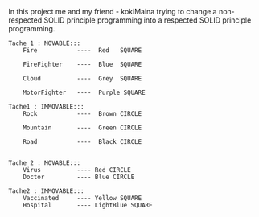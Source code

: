 In this project me and my friend - kokiMaina trying to change a non-respected SOLID principle programming into a respected SOLID principle programming.


    Tache 1 : MOVABLE:::
        Fire           ----  Red   SQUARE
        
        FireFighter    ----  Blue  SQUARE
        
        Cloud          ----  Grey  SQUARE
        
        MotorFighter   ----  Purple SQUARE

    Tache1 : IMMOVABLE:::
        Rock           ----  Brown CIRCLE
        
        Mountain       ----  Green CIRCLE
        
        Road           ----  Black CIRCLE


    Tache 2 : MOVABLE:::
        Virus          ---- Red CIRCLE
        Doctor         ---- Blue CIRCLE

    Tache2 : IMMOVABLE:::
        Vaccinated     ---- Yellow SQUARE 
        Hospital       ---- LightBlue SQUARE
